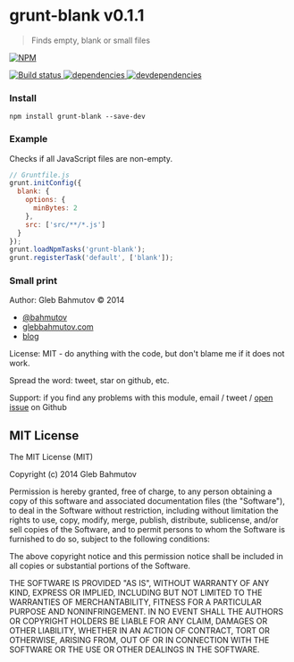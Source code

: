 # grunt-blank v0.1.1

> Finds empty, blank or small files

[![NPM][grunt-blank-icon] ][grunt-blank-url]

[![Build status][grunt-blank-ci-image] ][grunt-blank-ci-url]
[![dependencies][grunt-blank-dependencies-image] ][grunt-blank-dependencies-url]
[![devdependencies][grunt-blank-devdependencies-image] ][grunt-blank-devdependencies-url]

[grunt-blank-icon]: https://nodei.co/npm/grunt-blank.png?downloads=true
[grunt-blank-url]: https://npmjs.org/package/grunt-blank
[grunt-blank-ci-image]: https://travis-ci.org/bahmutov/grunt-blank.png?branch=master
[grunt-blank-ci-url]: https://travis-ci.org/bahmutov/grunt-blank
[grunt-blank-dependencies-image]: https://david-dm.org/bahmutov/grunt-blank.png
[grunt-blank-dependencies-url]: https://david-dm.org/bahmutov/grunt-blank
[grunt-blank-devdependencies-image]: https://david-dm.org/bahmutov/grunt-blank/dev-status.png
[grunt-blank-devdependencies-url]: https://david-dm.org/bahmutov/grunt-blank#info=devDependencies



### Install

`npm install grunt-blank --save-dev`

### Example

Checks if all JavaScript files are non-empty.

```js
// Gruntfile.js
grunt.initConfig({
  blank: {
    options: {
      minBytes: 2
    },
    src: ['src/**/*.js']
  }
});
grunt.loadNpmTasks('grunt-blank');
grunt.registerTask('default', ['blank']);
```



### Small print

Author: Gleb Bahmutov &copy; 2014

* [@bahmutov](https://twitter.com/bahmutov)
* [glebbahmutov.com](http://glebbahmutov.com)
* [blog](http://bahmutov.calepin.co/)

License: MIT - do anything with the code, but don't blame me if it does not work.

Spread the word: tweet, star on github, etc.

Support: if you find any problems with this module, email / tweet /
[open issue](https://github.com/bahmutov/grunt-blank/issues) on Github



## MIT License

The MIT License (MIT)

Copyright (c) 2014 Gleb Bahmutov

Permission is hereby granted, free of charge, to any person obtaining a copy of
this software and associated documentation files (the "Software"), to deal in
the Software without restriction, including without limitation the rights to
use, copy, modify, merge, publish, distribute, sublicense, and/or sell copies of
the Software, and to permit persons to whom the Software is furnished to do so,
subject to the following conditions:

The above copyright notice and this permission notice shall be included in all
copies or substantial portions of the Software.

THE SOFTWARE IS PROVIDED "AS IS", WITHOUT WARRANTY OF ANY KIND, EXPRESS OR
IMPLIED, INCLUDING BUT NOT LIMITED TO THE WARRANTIES OF MERCHANTABILITY, FITNESS
FOR A PARTICULAR PURPOSE AND NONINFRINGEMENT. IN NO EVENT SHALL THE AUTHORS OR
COPYRIGHT HOLDERS BE LIABLE FOR ANY CLAIM, DAMAGES OR OTHER LIABILITY, WHETHER
IN AN ACTION OF CONTRACT, TORT OR OTHERWISE, ARISING FROM, OUT OF OR IN
CONNECTION WITH THE SOFTWARE OR THE USE OR OTHER DEALINGS IN THE SOFTWARE.



